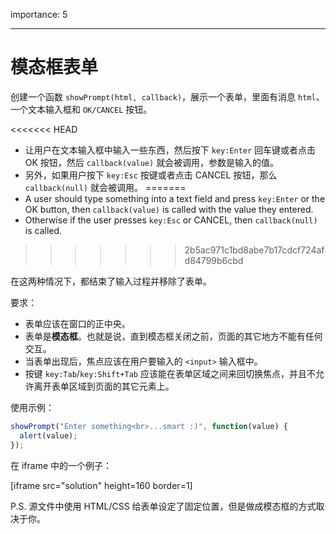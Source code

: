 importance: 5

---

# 模态框表单

创建一个函数 `showPrompt(html, callback)`，展示一个表单，里面有消息 `html`、一个文本输入框和 `OK/CANCEL` 按钮。

<<<<<<< HEAD
- 让用户在文本输入框中输入一些东西，然后按下 `key:Enter` 回车键或者点击 OK 按钮，然后 `callback(value)` 就会被调用，参数是输入的值。
- 另外，如果用户按下 `key:Esc` 按键或者点击 CANCEL 按钮，那么 `callback(null)` 就会被调用。
=======
- A user should type something into a text field and press `key:Enter` or the OK button, then `callback(value)` is called with the value they entered.
- Otherwise if the user presses `key:Esc` or CANCEL, then `callback(null)` is called.
>>>>>>> 2b5ac971c1bd8abe7b17cdcf724afd84799b6cbd

在这两种情况下，都结束了输入过程并移除了表单。

要求：

- 表单应该在窗口的正中央。
- 表单是**模态框**。也就是说，直到模态框关闭之前，页面的其它地方不能有任何交互。
- 当表单出现后，焦点应该在用户要输入的 `<input>` 输入框中。
- 按键 `key:Tab`/`key:Shift+Tab` 应该能在表单区域之间来回切换焦点，并且不允许离开表单区域到页面的其它元素上。

使用示例：

```js
showPrompt("Enter something<br>...smart :)", function(value) {
  alert(value);
});
```

在 iframe 中的一个例子：

[iframe src="solution" height=160 border=1]

P.S. 源文件中使用 HTML/CSS 给表单设定了固定位置，但是做成模态框的方式取决于你。
